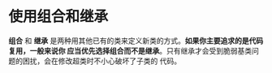 使用组合和继承
===================================================================================
**组合** 和 **继承** 是两种用其他已有的类来定义新类的方式。**如果你主要追求的是代码复用，一般来说你
应当优先选择组合而不是继承**。只有继承才会受到脆弱基类问题的困扰，会在修改超类时不小心破坏了子类的
代码。



